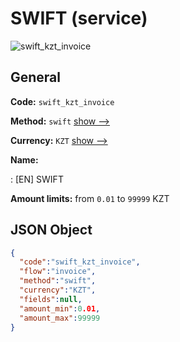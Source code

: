 
# SWIFT (service) 
![swift_kzt_invoice](https://static.openfintech.io/payment_methods/swift_kzt_invoice/logo.svg?w=400&c=v0.59.26#w200)  

## General 
 
**Code:** `swift_kzt_invoice` 
 
**Method:** `swift` 
 [show -->](/payment-methods/swift/) 
 
**Currency:** `KZT` [show -->](/currencies/KZT/) 
 
**Name:** 
 
:	[EN] SWIFT 
 
**Amount limits:** from `0.01` to `99999` KZT 

## JSON Object 

```json
{
  "code":"swift_kzt_invoice",
  "flow":"invoice",
  "method":"swift",
  "currency":"KZT",
  "fields":null,
  "amount_min":0.01,
  "amount_max":99999
}
```  
